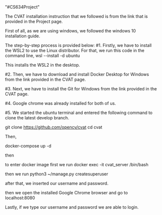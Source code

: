 "#CS634Project" 

The CVAT installation instruction that we followed is from the link that is provided in the Project page.

First of all, as we are using windows, we followed the windows 10 installation guide.

The step-by-step process is provided below:
#1. 
Firstly, we have to install the WSL2 to use the Linux distributor. 
For that, we run this code in the command line,
wsl --install -d ubuntu

This installs the WSL2 in the desktop.

#2. 
Then, we have to download and install Docker Desktop for Windows from the link provided in the CVAT page. 

#3. 
Next, we have to install the Git for Windows from the link provided in the CVAT page.

#4. 
Google chrome was already installed for both of us.

#5. 
We started the ubuntu terminal and entered the following command to clone the latest develop branch.

git clone https://github.com/opencv/cvat
cd cvat

Then,

docker-compose up -d

then 

to enter docker image first we run
docker exec -it cvat_server /bin/bash

then we run
python3 ~/manage.py createsuperuser

after that, we inserted our username and password.

then we open the installed Google Chrome browser and go to localhost:8080

Lastly, if we type our username and password we are able to login.

